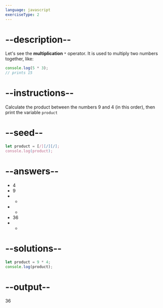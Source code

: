 ```yaml
---
language: javascript
exerciseType: 2
---
```


# --description--

Let's see the **multiplication** `*` operator.
It is used to multiply two numbers together, like:
```javascript
console.log(5 * 3);
// prints 15
```

# --instructions--

Calculate the product between the numbers 9 and 4 (in this order), then print the variable `product`

# --seed--

```javascript
let product = [/][/][/];
console.log(product);
```

# --answers--

- 4
- 9
-  + 
-  - 
- 36
-  * 

# --solutions--

```javascript
let product = 9 * 4;
console.log(product);
```

# --output--

36
